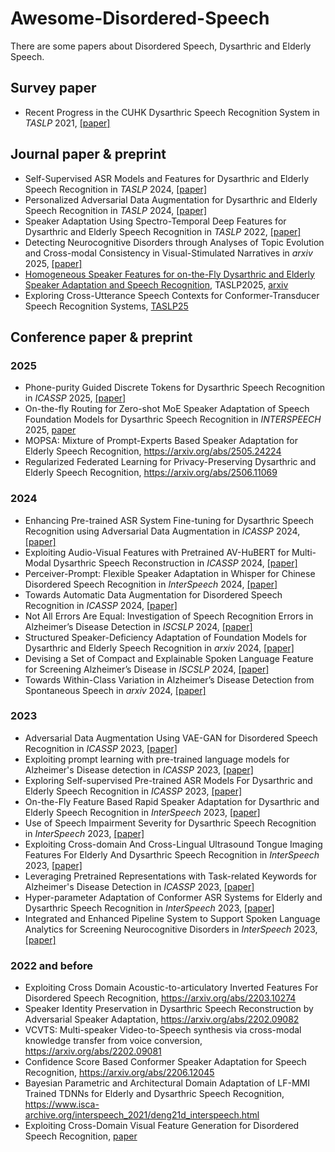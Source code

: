 # Awesome-Disordered-Speech
There are some papers about Disordered Speech, Dysarthric and Elderly Speech.
## Survey paper
* Recent Progress in the CUHK Dysarthric Speech Recognition System in *TASLP* 2021, [\[paper\]](https://arxiv.org/abs/2201.05845)
## Journal paper & preprint
* Self-Supervised ASR Models and Features for Dysarthric and Elderly Speech Recognition in *TASLP* 2024, [\[paper\]](https://arxiv.org/abs/2407.13782)
* Personalized Adversarial Data Augmentation for Dysarthric and Elderly Speech Recognition in *TASLP* 2024, [\[paper\]](https://arxiv.org/abs/2205.06445)
* Speaker Adaptation Using Spectro-Temporal Deep Features for Dysarthric and Elderly Speech Recognition in *TASLP* 2022, [\[paper\]](https://arxiv.org/abs/2202.10290)
* Detecting Neurocognitive Disorders through Analyses of Topic Evolution and Cross-modal Consistency in Visual-Stimulated Narratives in *arxiv* 2025, [\[paper\]](https://arxiv.org/pdf/2501.03727)
* [Homogeneous Speaker Features for on-the-Fly Dysarthric and Elderly Speaker Adaptation and Speech Recognition](https://scholar.google.co.uk/citations?view_op=view_citation&hl=en&user=5_9jk8AAAAAJ&sortby=pubdate&citation_for_view=5_9jk8AAAAAJ:mtdGyXoswmMC), TASLP2025, [arxiv](https://arxiv.org/abs/2407.06310)
* Exploring Cross-Utterance Speech Contexts for Conformer-Transducer Speech Recognition Systems, [TASLP25](https://arxiv.org/pdf/2508.10456)
## Conference paper & preprint
### 2025
* Phone-purity Guided Discrete Tokens for Dysarthric Speech Recognition in *ICASSP* 2025, [\[paper\]](https://arxiv.org/pdf/2501.04379)
* On-the-fly Routing for Zero-shot MoE Speaker Adaptation of Speech Foundation Models for Dysarthric Speech Recognition in *INTERSPEECH* 2025, [paper](https://arxiv.org/abs/2505.22072v1)
* MOPSA: Mixture of Prompt-Experts Based Speaker Adaptation for Elderly Speech Recognition, https://arxiv.org/abs/2505.24224
* Regularized Federated Learning for Privacy-Preserving Dysarthric and Elderly Speech Recognition, https://arxiv.org/abs/2506.11069
### 2024
* Enhancing Pre-trained ASR System Fine-tuning for Dysarthric Speech Recognition using Adversarial Data Augmentation in *ICASSP* 2024, [\[paper\]](https://arxiv.org/abs/2401.00662)
* Exploiting Audio-Visual Features with Pretrained AV-HuBERT for Multi-Modal Dysarthric Speech Reconstruction in *ICASSP* 2024, [\[paper\]](https://arxiv.org/abs/2401.17796)
* Perceiver-Prompt: Flexible Speaker Adaptation in Whisper for Chinese Disordered Speech Recognition in *InterSpeech* 2024, [\[paper\]](https://arxiv.org/abs/2406.09873)
* Towards Automatic Data Augmentation for Disordered Speech Recognition in *ICASSP* 2024, [\[paper\]](https://arxiv.org/abs/2312.08641)
* Not All Errors Are Equal: Investigation of Speech Recognition Errors in Alzheimer’s Disease Detection in *ISCSLP* 2024, [\[paper\]](https://arxiv.org/pdf/2412.06332)
* Structured Speaker-Deficiency Adaptation of Foundation Models for Dysarthric and Elderly Speech Recognition in *arxiv* 2024, [\[paper\]](https://arxiv.org/pdf/2412.18832)
* Devising a Set of Compact and Explainable Spoken Language Feature for Screening Alzheimer’s Disease in *ISCSLP* 2024, [\[paper\]](https://arxiv.org/pdf/2411.18922)
* Towards Within-Class Variation in Alzheimer’s Disease Detection from Spontaneous Speech in *arxiv* 2024, [\[paper\]](https://arxiv.org/pdf/2409.16322)
### 2023
* Adversarial Data Augmentation Using VAE-GAN for Disordered Speech Recognition in *ICASSP* 2023, [\[paper\]](https://arxiv.org/abs/2211.01646)
* Exploiting prompt learning with pre-trained language models for Alzheimer's Disease detection in *ICASSP* 2023, [\[paper\]](https://arxiv.org/abs/2210.16539)
* Exploring Self-supervised Pre-trained ASR Models For Dysarthric and Elderly Speech Recognition in *ICASSP* 2023, [\[paper\]](https://arxiv.org/abs/2302.14564)
* On-the-Fly Feature Based Rapid Speaker Adaptation for Dysarthric and Elderly Speech Recognition in *InterSpeech* 2023, [\[paper\]](https://arxiv.org/abs/2203.14593)
* Use of Speech Impairment Severity for Dysarthric Speech Recognition in *InterSpeech* 2023, [\[paper\]](https://arxiv.org/abs/2305.10659)
* Exploiting Cross-domain And Cross-Lingual Ultrasound Tongue Imaging Features For Elderly And Dysarthric Speech Recognition in *InterSpeech* 2023, [\[paper\]](https://arxiv.org/abs/2206.07327)
* Leveraging Pretrained Representations with Task-related Keywords for Alzheimer's Disease Detection in *ICASSP* 2023, [\[paper\]](https://arxiv.org/abs/2303.08019)
* Hyper-parameter Adaptation of Conformer ASR Systems for Elderly and Dysarthric Speech Recognition in *InterSpeech* 2023, [\[paper\]](https://arxiv.org/abs/2306.15265)
* Integrated and Enhanced Pipeline System to Support Spoken Language Analytics for Screening Neurocognitive Disorders in *InterSpeech* 2023, [\[paper\]](https://www.isca-archive.org/interspeech_2023/meng23d_interspeech.html)

### 2022 and before
* Exploiting Cross Domain Acoustic-to-articulatory Inverted Features For Disordered Speech Recognition, https://arxiv.org/abs/2203.10274
* Speaker Identity Preservation in Dysarthric Speech Reconstruction by Adversarial Speaker Adaptation, https://arxiv.org/abs/2202.09082
* VCVTS: Multi-speaker Video-to-Speech synthesis via cross-modal knowledge transfer from voice conversion, https://arxiv.org/abs/2202.09081
* Confidence Score Based Conformer Speaker Adaptation for Speech Recognition, https://arxiv.org/abs/2206.12045
* Bayesian Parametric and Architectural Domain Adaptation of LF-MMI Trained TDNNs for Elderly and Dysarthric Speech Recognition, https://www.isca-archive.org/interspeech_2021/deng21d_interspeech.html
* Exploiting Cross-Domain Visual Feature Generation for Disordered Speech Recognition, [paper](https://www1.se.cuhk.edu.hk/~hccl/publications/pub/Exploiting_Cross_Domain_Visual_Feature_Generation_for_Disordered_Speech_Recognition.pdf)
